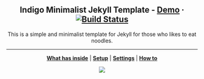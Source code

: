 <p align="center">
    <h2 align="center">Indigo Minimalist Jekyll Template - <a href="http://sergiokopplin.github.io/indigo/">Demo</a> · <a href="https://travis-ci.org/sergiokopplin/indigo"><img src="https://camo.githubusercontent.com/5393485b732749b3499264168fa8af60166071e8/68747470733a2f2f7472617669732d63692e6f72672f73657267696f6b6f70706c696e2f696e6469676f2e7376673f6272616e63683d67682d7061676573" alt="Build Status" data-canonical-src="https://travis-ci.org/sergiokopplin/indigo.svg?branch=gh-pages" style="max-width:100%;"></a></h2>
</p>

<p align="center">This is a simple and minimalist template for Jekyll for those who likes to eat noodles.</p>

***

<p align="center">
    <b><a href="README.md#what-has-inside">What has inside</a></b>
    |
    <b><a href="README.md#setup">Setup</a></b>
    |
    <b><a href="README.md#settings">Settings</a></b>
    |
    <b><a href="README.md#how-to">How to</a></b>
</p>

<p align="center">
    <img src="https://raw.githubusercontent.com/sergiokopplin/indigo/gh-pages/assets/screen-shot.png" />
</p>

